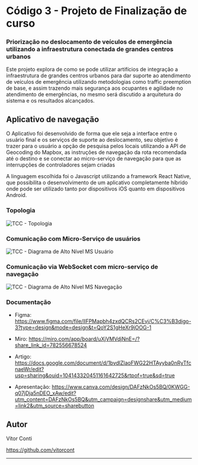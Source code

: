 # Código 3 - Projeto de Finalização de curso

### Priorização no deslocamento de veículos de emergência utilizando a infraestrutura conectada de grandes centros urbanos

Este projeto explora de como se pode utilizar artifícios de integração a infraestrutura de grandes centros urbanos para dar suporte ao atendimento de veículos de emergência utilizando metodologias como traffic preemption de base, e assim trazendo mais segurança aos ocupantes e agilidade no atendimento de emergências, no mesmo será discutido a arquitetura do sistema e os resultados alcançados.


## Aplicativo de navegação

O Aplicativo foi desenvolvido de forma que ele seja a interface entre o usuário final e os serviços de suporte ao deslocamento, seu objetivo é trazer para o usuário a opção de pesquisa pelos locais utilizando a API de Geocoding do Mapbox, as instruções de navegação da rota recomendada até o destino e se conectar ao micro-serviço de navegação para que as interrupções de controladores sejam criadas

A linguagem escolhida foi o Javascript utilizando a framework React Native, que possibilita o desenvolvimento de um aplicativo completamente híbrido onde pode ser utilizado tanto por dispositivos iOS quanto em dispositivos Android.

### Topologia
![TCC - Topologia](https://github.com/vitorcont/codigo3-mobile/assets/69795902/123d043c-2c01-44e0-bb3e-5f60046b72e5)

### Comunicação com Micro-Serviço de usuários

![TCC - Diagrama de Alto Nível MS Usuário](https://github.com/vitorcont/codigo3-mobile/assets/69795902/2c0aba71-054d-478f-ab2b-abe202bc229e)

### Comunicação via WebSocket com micro-serviço de navegação

![TCC - Diagrama de Alto Nível MS Navegação](https://github.com/vitorcont/codigo3-mobile/assets/69795902/ee50d877-cf8f-4e75-84a6-6a131b98bf3d)


### Documentação
* Figma:
https://www.figma.com/file/llFPMapbh4zxdQCRs2CEvj/C%C3%B3digo-3?type=design&mode=design&t=QoY2S1gHeXr9jOOG-1


* Miro:
https://miro.com/app/board/uXjVMVdjNnE=/?share_link_id=782556678524

* Artigo:
https://docs.google.com/document/d/1bvdlZlaoFWG22HTAyyba0nRyTfcnaeWr/edit?usp=sharing&ouid=104143320451161642725&rtpof=true&sd=true

* Apresentação:
https://www.canva.com/design/DAFzNkOs5BQ/0KWGG-q07jDja5nDEO_xAw/edit?utm_content=DAFzNkOs5BQ&utm_campaign=designshare&utm_medium=link2&utm_source=sharebutton

## Autor

Vítor Conti

https://github.com/vitorcont

---
